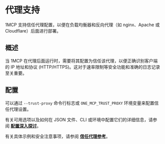 # 代理支持

1MCP 支持信任代理配置，以便在负载均衡器和反向代理（如 nginx、Apache 或 Cloudflare）后面进行部署。

## 概述

当 1MCP 在代理后面运行时，需要将其配置为信任该代理，以便正确识别客户端的 IP 地址和协议 (HTTP/HTTPS)。这对于速率限制等安全功能和准确的日志记录至关重要。

## 配置

可以通过 `--trust-proxy` 命令行标志或 `ONE_MCP_TRUST_PROXY` 环境变量来配置信任代理设置。

有关可用选项以及如何在 JSON 文件、CLI 或环境中配置它们的详细信息，请参阅 **[配置深入探讨](./configuration#network-options)**。

有关具体示例和安全注意事项，请参阅 **[信任代理参考](../reference/trust-proxy)**。
